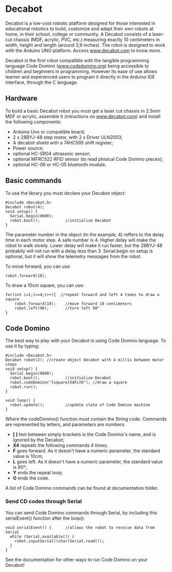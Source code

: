 # Decabot
Decabot is a low-cost robotic platform designed for those interested in educational robotics to build, customize and adapt their own robots at home, in their school, college or community. A Decabot consists of a laser-cut chassis (MDF, acrylic, PVC, etc.) measuring exactly 10 centimeters in width, height and length (around 3,9 inches). The robot is designed to work with the Arduino UNO platform. Access www.decabot.com to know more.

Decabot is the first robot compatible with the tangible programming language Code Domino (www.codedomino.org) being accessible to children and beginners in programming. However its ease of use allows learner and experienced users to program it directly in the Arduino IDE interface, through the C language.

## Hardware
To build a basic Decabot robot you must get a laser cut chassis in 2.5mm MDF or acrylic, assemble it (intructions on www.decabot.com) and install the following components:
* Arduino Uno or compatible board;
* 2 x 28BYJ-48 step motor, with 2 x Driver ULN2003;
* A decabot shield with a 74HC595 shift register;
* Power source;
* optional HC-SR04 ultrasonic sensor;
* optional MFRC522 RFID sensor (to read phisical Code Domino pieces);
* optional HC-06 or HC-05 bluetooth module.

## Basic commands
To use the library you must declare your Decabot object:
```
#include <Decabot.h>
Decabot robot(4);
void setup() {
  Serial.begin(9600);
  robot.boot();           //initialize Decabot
}
```
The parameter number in the object (in the example, 4) reffers to the delay time in each motor step. A safe number is 4. Higher delay will make the robot to walk slowly. Lower delay will make it run faster, but the 28BYJ-48 probabily will not run with a delay less than 3. Serial.begin on setup is optional, but it will show the telemetry messages from the robot.

To move forward, you can use:
```
robot.forward(10);
```
To draw a 10cm square, you can use:
```
for(int i=1;i<=4;i++){  //repeat forward and left 4 times to draw a square
    robot.forward(10);    //move forward 10 centimeters
    robot.left(90);       //turn left 90°
}
```
## Code Domino
The best way to play with your Decabot is using Code Domino language. To use it by typing:
```
#include <Decabot.h>
Decabot robot(2); //create object Decabot with 4 millis between motor steps
void setup() {
  Serial.begin(9600);
  robot.boot();           //initialize Decabot
  robot.codeDomino("[square]X4FLYO"); //draw a square
  robot.run();
}

void loop() {
  robot.update();         //update state of Code Domino machine
}
```
Where the codeDomino() function must contain the String code. Commands are represented by letters, and parameters are numbers:
* **[ ]** text between simply brackets is the Code Domino's name, and is ignored by the Decabot;
* **X4** repeats the following commands 4 times;
* **F** goes forward. As it doesn't have a numeric parameter, the standard value is 10cm;
* **L** goes left. As it doesn't have a numeric parameter, the standard value is 90°;
* **Y** ends the repeat loop;
* **O** ends the code.

A list of Code Domino commands can be found at documentation folder. 

### Send CD codes through Serial

You can send Code Domino commands through Serial, by including this serialEvent() function after the loop():
```
void serialEvent() {      //allows the robot to receive data from Serial
  while (Serial.available()) {
    robot.inputSerial((char)Serial.read());
  }
}
```
See the documentation for other ways to run Code Domino on your Decabot!
